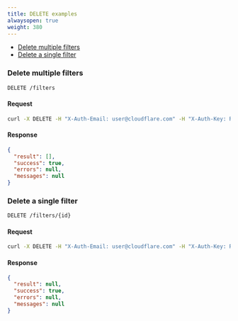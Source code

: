 ```yaml
---
title: DELETE examples
alwaysopen: true
weight: 380
---
```

* [Delete multiple filters](#delete-multiple-filters)
* [Delete a single filter](#delete-a-single-filter)

### Delete multiple filters
```bash
DELETE /filters
```

#### Request
```bash
curl -X DELETE -H "X-Auth-Email: user@cloudflare.com" -H "X-Auth-Key: REDACTED" "https://api.cloudflare.com/client/v4/zones/d56084adb405e0b7e32c52321bf07be6/filters?id=60ee852f9cbb4802978d15600c7f3110"
```

#### Response
```json
{
  "result": [],
  "success": true,
  "errors": null,
  "messages": null
}
```

### Delete a single filter
```bash
DELETE /filters/{id}
```

#### Request
```bash
curl -X DELETE -H "X-Auth-Email: user@cloudflare.com" -H "X-Auth-Key: REDACTED" "https://api.cloudflare.com/client/v4/zones/d56084adb405e0b7e32c52321bf07be6/filters/60ee852f9cbb4802978d15600c7f3110"
```

#### Response
```json
{
  "result": null,
  "success": true,
  "errors": null,
  "messages": null
}
```
